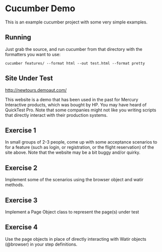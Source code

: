 Cucumber Demo
================================================

This is an example cucumber project with some very simple examples.

Running
--------

Just grab the source, and run cucumber from that directory with the formatters
you want to use:

    cucumber features/ --format html --out test.html --format pretty

Site Under Test
---------------
http://newtours.demoaut.com/

This website is a demo that has been used in the past for Mercury Interactive products,
which was bought by HP. You may have heard of QuickTest Pro. Note that some companies might not
like you writing scripts that directly interact with their production systems.

Exercise 1
----------
In small groups of 2-3 people, come up with some acceptance scenarios to for a feature (such as login, or registration,
 or the flight reservation) of the site above. Note that the website may be a bit buggy and/or quirky.

Exercise 2
----------
Implement some of the scenarios using the browser object and watir methods.

Exercise 3
----------
Implement a Page Object class to represent the page(s) under test

Exercise 4
----------
Use the page objects in place of directly interacting with Watir objects (@browser) in your step definitions.